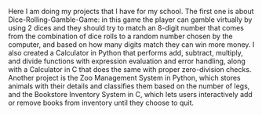 Here I am doing my projects that I have for my school. The first one is about Dice-Rolling-Gamble-Game: in this game the player can gamble virtually by using 2 dices and they should try to match an 8-digit number that comes from the combination of dice rolls to a random number chosen by the computer, and based on how many digits match they can win more money. I also created a Calculator in Python that performs add, subtract, multiply, and divide functions with expression evaluation and error handling, along with a Calculator in C that does the same with proper zero-division checks. Another project is the Zoo Management System in Python, which stores animals with their details and classifies them based on the number of legs, and the Bookstore Inventory System in C, which lets users interactively add or remove books from inventory until they choose to quit.
